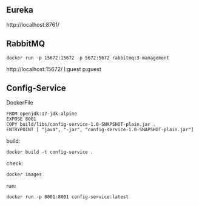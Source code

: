 ## Eureka
http://localhost:8761/

## RabbitMQ
```shell
docker run -p 15672:15672 -p 5672:5672 rabbitmq:3-management
```
http://localhost:15672/
l:guest p:guest

## Config-Service
DockerFile
```
FROM openjdk:17-jdk-alpine
EXPOSE 8001
COPY build/libs/config-service-1.0-SNAPSHOT-plain.jar .
ENTRYPOINT [ "java", "-jar", "config-service-1.0-SNAPSHOT-plain.jar"]
```
build:
```shell
docker build -t config-service .
```
check:
```shell
docker images
```
run:
```shell
docker run -p 8001:8001 config-service:latest
```